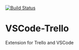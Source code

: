 [![Build Status](https://travis-ci.org/KatVHarris/VSCode-Trello.svg?branch=master)](https://travis-ci.org/KatVHarris/VSCode-Trello)

# VSCode-Trello
Extension for Trello and VSCode

